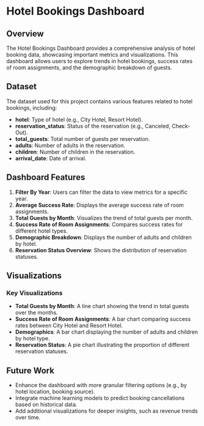 # Hotel Bookings Dashboard

## Overview

The Hotel Bookings Dashboard provides a comprehensive analysis of hotel booking data, showcasing important metrics and visualizations. This dashboard allows users to explore trends in hotel bookings, success rates of room assignments, and the demographic breakdown of guests.

## Dataset

The dataset used for this project contains various features related to hotel bookings, including:

- **hotel**: Type of hotel (e.g., City Hotel, Resort Hotel).
- **reservation_status**: Status of the reservation (e.g., Canceled, Check-Out).
- **total_guests**: Total number of guests per reservation.
- **adults**: Number of adults in the reservation.
- **children**: Number of children in the reservation.
- **arrival_date**: Date of arrival.

## Dashboard Features

1. **Filter By Year**: Users can filter the data to view metrics for a specific year.
2. **Average Success Rate**: Displays the average success rate of room assignments.
3. **Total Guests by Month**: Visualizes the trend of total guests per month.
4. **Success Rate of Room Assignments**: Compares success rates for different hotel types.
5. **Demographic Breakdown**: Displays the number of adults and children by hotel.
6. **Reservation Status Overview**: Shows the distribution of reservation statuses.

## Visualizations

### Key Visualizations

- **Total Guests by Month**: A line chart showing the trend in total guests over the months.
- **Success Rate of Room Assignments**: A bar chart comparing success rates between City Hotel and Resort Hotel.
- **Demographics**: A bar chart displaying the number of adults and children by hotel type.
- **Reservation Status**: A pie chart illustrating the proportion of different reservation statuses.

## Future Work

- Enhance the dashboard with more granular filtering options (e.g., by hotel location, booking source).
- Integrate machine learning models to predict booking cancellations based on historical data.
- Add additional visualizations for deeper insights, such as revenue trends over time.


